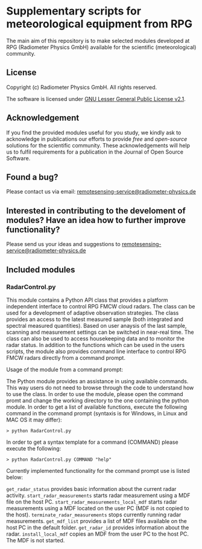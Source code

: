 # Supplementary scripts for meteorological equipment from RPG

The main aim of this repository is to make selected modules developed at RPG (Radiometer Physics GmbH) available for the scientific (meteorological) community.

## License

Copyright (c) Radiometer Physics GmbH. All rights reserved.

The software is licensed under [GNU Lesser General Public License v2.1](./LICENSE).

## Acknowledgement

If you find the provided modules useful for you study, we kindly ask to acknowledge in publications our efforts to provide *free* and *open-source* solutions for the scientific community. These acknowledgements will help us to fulfil requirements for a publication in 
the Journal of Open Source Software.

## Found a bug?

Please contact us via email: <remotesensing-service@radiometer-physics.de>

## Interested in contributing to the develoment of modules? Have an idea how to further improve functionality? 

Please send us your ideas and suggestions to <remotesensing-service@radiometer-physics.de>

## Included modules

### RadarControl.py

This module contains a Python API class that provides a platform independent interface to control RPG FMCW cloud radars. The class can be used for a development of adaptive observation strategies. The class provides an access to the latest measured sample (both integrated and spectral measured quantities). Based on user anaysis of the last sample, scanning and measurement settings can be switched in near-real time. The class can also be used to access housekeeping data and to monitor the radar status. In addition to the functions which can be used in the users scripts, the module also provides command line interface to control RPG FMCW radars directly from a command prompt.

Usage of the module from a command prompt:

The Python module provides an assistance in using available commands. This way users do not need to browse through the code to understand how to use the class. In order to use the module, please open the command promt and change the working directory to the one containing the python module. In order to get a list of available functions, execute the following command in the command prompt (syntaxis is for Windows, in Linux and MAC OS it may differ):
```
> python RadarControl.py
```

In order to get a syntax template for a command (COMMAND) please execute the following:
```
> python RadarControl.py COMMAND "help"
```

Currently implemented functionality for the command prompt use is listed below:

`get_radar_status` provides basic information about the current radar activity.
`start_radar_measurements` starts radar measurement using a MDF file on the host PC.
`start_radar_measurements_local_mdf` starts radar measurements using a MDF located on the user PC (MDF is not copied to the host).
`terminate_radar_measurements` stops currently running radar measurements.
`get_mdf_list` provides a list of MDF files available on the host PC in the default folder.
`get_radar_id` provides information about the radar.
`install_local_mdf` copies an MDF from the user PC to the host PC. The MDF is not started.
